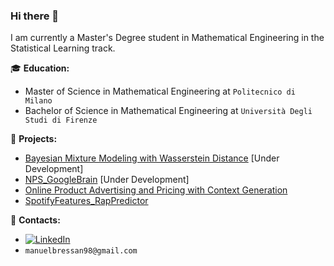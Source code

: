 ### Hi there 👋

I am currently a Master's Degree student in Mathematical Engineering in the Statistical Learning track.


:mortar_board: **Education:**
 - Master of Science in Mathematical Engineering at `Politecnico di Milano`
 - Bachelor of Science in Mathematical Engineering  at `Università Degli Studi di Firenze`

:pushpin: **Projects:**
 - [Bayesian Mixture Modeling with Wasserstein Distance](https://github.com/manubre98/BayesMixtureModeling) [Under Development]
 - [NPS_GoogleBrain](https://github.com/manuelsalamino/Data_Intelligence_App) [Under Development]
 - [Online Product Advertising and Pricing with Context Generation](https://github.com/manuelsalamino/Data_Intelligence_App) 
 - [SpotifyFeatures_RapPredictor](https://github.com/manubre98/SpotifyFeatures_RapPredictor)


:loudspeaker: **Contacts:**
- [![LinkedIn](https://img.shields.io/badge/-LinkedIn-blue?style=flat&logo=Linkedin&logoColor=white)](https://www.linkedin.com/in/manuel-bressan-5339b21ba/)
- `manuelbressan98@gmail.com`


